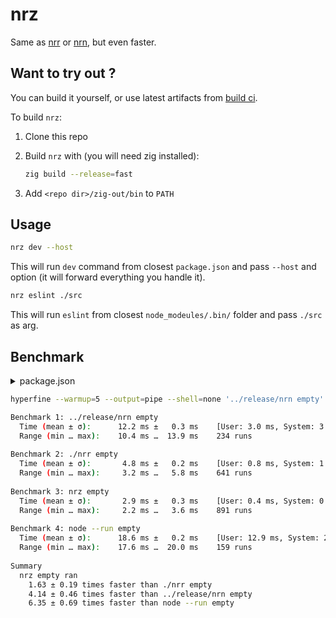 # nrz

Same as [nrr](https://github.com/ryanccn/nrr) or [nrn](https://github.com/logotip4ik/nrn), but even faster.

## Want to try out ?

You can build it yourself, or use latest artifacts from [build ci](https://github.com/logotip4ik/nrz/actions/workflows/build.yml).

To build `nrz`:

1. Clone this repo

2. Build `nrz` with (you will need zig installed):

    ```sh
    zig build --release=fast
    ```

3. Add `<repo dir>/zig-out/bin` to `PATH`

## Usage

```sh
nrz dev --host
```

This will run `dev` command from closest `package.json` and pass `--host` and option (it will forward
everything you handle it).

```sh
nrz eslint ./src
```

This will run `eslint` from closest `node_modeules/.bin/` folder and pass `./src` as arg.

## Benchmark

<details>
<summary>package.json</summary>

```json
{
  "scripts": {
    "start": "node index.js",
    "log": "echo $PATH",
    "empty": ""
  }
}
```
</details>

```sh
hyperfine --warmup=5 --output=pipe --shell=none '../release/nrn empty' './nrr empty' 'nrz empty' 'node --run empty'

Benchmark 1: ../release/nrn empty
  Time (mean ± σ):      12.2 ms ±   0.3 ms    [User: 3.0 ms, System: 3.6 ms]
  Range (min … max):    10.4 ms …  13.9 ms    234 runs
 
Benchmark 2: ./nrr empty
  Time (mean ± σ):       4.8 ms ±   0.2 ms    [User: 0.8 ms, System: 1.5 ms]
  Range (min … max):     3.2 ms …   5.8 ms    641 runs
 
Benchmark 3: nrz empty
  Time (mean ± σ):       2.9 ms ±   0.3 ms    [User: 0.4 ms, System: 0.9 ms]
  Range (min … max):     2.2 ms …   3.6 ms    891 runs
 
Benchmark 4: node --run empty
  Time (mean ± σ):      18.6 ms ±   0.2 ms    [User: 12.9 ms, System: 2.2 ms]
  Range (min … max):    17.6 ms …  20.0 ms    159 runs
 
Summary
  nrz empty ran
    1.63 ± 0.19 times faster than ./nrr empty
    4.14 ± 0.46 times faster than ../release/nrn empty
    6.35 ± 0.69 times faster than node --run empty
```
